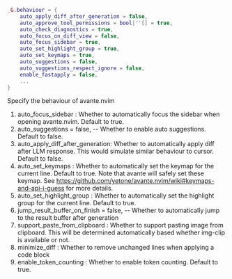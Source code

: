```lua
_G.behaviour = {
    auto_apply_diff_after_generation = false,
    auto_approve_tool_permissions = bool|''[] = true,
    auto_check_diagnostics = true,
    auto_focus_on_diff_view = false,
    auto_focus_sidebar = true,
    auto_set_highlight_group = true,
    auto_set_keymaps = true,
    auto_suggestions = false,
    auto_suggestions_respect_ignore = false,
    enable_fastapply = false,
    ...
}
```

Specify the behaviour of avante.nvim
1. auto_focus_sidebar              : Whether to automatically focus the sidebar when opening avante.nvim. Default to true.
2. auto_suggestions = false, -- Whether to enable auto suggestions. Default to false.
3. auto_apply_diff_after_generation: Whether to automatically apply diff after LLM response.
                                     This would simulate similar behaviour to cursor. Default to false.
4. auto_set_keymaps                : Whether to automatically set the keymap for the current line. Default to true.
                                     Note that avante will safely set these keymap. See https://github.com/yetone/avante.nvim/wiki#keymaps-and-api-i-guess for more details.
5. auto_set_highlight_group        : Whether to automatically set the highlight group for the current line. Default to true.
6. jump_result_buffer_on_finish = false, -- Whether to automatically jump to the result buffer after generation
7. support_paste_from_clipboard    : Whether to support pasting image from clipboard. This will be determined automatically based whether img-clip is available or not.
8. minimize_diff                   : Whether to remove unchanged lines when applying a code block
9. enable_token_counting           : Whether to enable token counting. Default to true.
